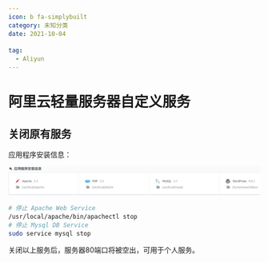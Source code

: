 ```yaml
---
icon: b fa-simplybuilt
category: 未知分类
date: 2021-10-04

tag:
  - Aliyun
---
```


# 阿里云轻量服务器自定义服务

## 关闭原有服务

应用程序安装信息：

![image-20211014212132625](https://raw.githubusercontent.com/ET-yzk/picgo/blog/202110142121753.png)

```bash
# 停止 Apache Web Service
/usr/local/apache/bin/apachectl stop
# 停止 Mysql DB Service
sudo service mysql stop
```

关闭以上服务后，服务器80端口将被空出，可用于个人服务。

